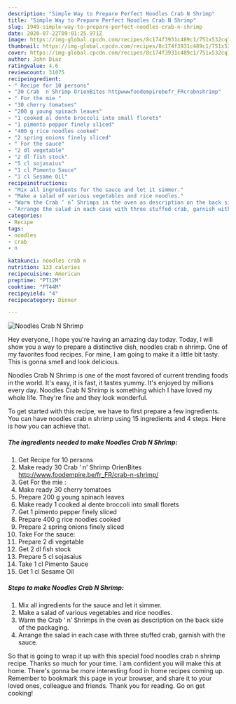 ```yaml
---
description: "Simple Way to Prepare Perfect Noodles Crab N Shrimp"
title: "Simple Way to Prepare Perfect Noodles Crab N Shrimp"
slug: 1949-simple-way-to-prepare-perfect-noodles-crab-n-shrimp
date: 2020-07-22T09:01:25.971Z
image: https://img-global.cpcdn.com/recipes/8c174f3931c489c1/751x532cq70/noodles-crab-n-shrimp-recipe-main-photo.jpg
thumbnail: https://img-global.cpcdn.com/recipes/8c174f3931c489c1/751x532cq70/noodles-crab-n-shrimp-recipe-main-photo.jpg
cover: https://img-global.cpcdn.com/recipes/8c174f3931c489c1/751x532cq70/noodles-crab-n-shrimp-recipe-main-photo.jpg
author: John Diaz
ratingvalue: 4.6
reviewcount: 31075
recipeingredient:
- " Recipe for 10 persons"
- "30 Crab  n Shrimp OrienBites httpwwwfoodempirebefr_FRcrabnshrimp"
- " For the mie "
- "30 cherry tomatoes"
- "200 g young spinach leaves"
- "1 cooked al dente broccoli into small florets"
- "1 pimento pepper finely sliced"
- "400 g rice noodles cooked"
- "2 spring onions finely sliced"
- " For the sauce"
- "2 dl vegetable"
- "2 dl fish stock"
- "5 cl sojasaius"
- "1 cl Pimento Sauce"
- "1 cl Sesame Oil"
recipeinstructions:
- "Mix all ingredients for the sauce and let it simmer."
- "Make a salad of various vegetables and rice noodles."
- "Warm the Crab ‘ n’ Shrimps in the oven as description on the back side of the packaging."
- "Arrange the salad in each case with three stuffed crab, garnish with the sauce."
categories:
- Recipe
tags:
- noodles
- crab
- n

katakunci: noodles crab n 
nutrition: 133 calories
recipecuisine: American
preptime: "PT12M"
cooktime: "PT44M"
recipeyield: "4"
recipecategory: Dinner

---
```



![Noodles Crab N Shrimp](https://img-global.cpcdn.com/recipes/8c174f3931c489c1/751x532cq70/noodles-crab-n-shrimp-recipe-main-photo.jpg)

Hey everyone, I hope you're having an amazing day today. Today, I will show you a way to prepare a distinctive dish, noodles crab n shrimp. One of my favorites food recipes. For mine, I am going to make it a little bit tasty. This is gonna smell and look delicious.



Noodles Crab N Shrimp is one of the most favored of current trending foods in the world. It's easy, it is fast, it tastes yummy. It's enjoyed by millions every day. Noodles Crab N Shrimp is something which I have loved my whole life. They're fine and they look wonderful.


To get started with this recipe, we have to first prepare a few ingredients. You can have noodles crab n shrimp using 15 ingredients and 4 steps. Here is how you can achieve that.

<!--inarticleads1-->

##### The ingredients needed to make Noodles Crab N Shrimp:

1. Get  Recipe for 10 persons
1. Make ready 30 Crab ‘ n’ Shrimp OrienBites http://www.foodempire.be/fr_FR/crab-n-shrimp/
1. Get  For the mie :
1. Make ready 30 cherry tomatoes
1. Prepare 200 g young spinach leaves
1. Make ready 1 cooked al dente broccoli into small florets
1. Get 1 pimento pepper finely sliced
1. Prepare 400 g rice noodles cooked
1. Prepare 2 spring onions finely sliced
1. Take  For the sauce:
1. Prepare 2 dl vegetable
1. Get 2 dl fish stock
1. Prepare 5 cl sojasaius
1. Take 1 cl Pimento Sauce
1. Get 1 cl Sesame Oil




<!--inarticleads2-->

##### Steps to make Noodles Crab N Shrimp:

1. Mix all ingredients for the sauce and let it simmer.
1. Make a salad of various vegetables and rice noodles.
1. Warm the Crab ‘ n’ Shrimps in the oven as description on the back side of the packaging.
1. Arrange the salad in each case with three stuffed crab, garnish with the sauce.




So that is going to wrap it up with this special food noodles crab n shrimp recipe. Thanks so much for your time. I am confident you will make this at home. There's gonna be more interesting food in home recipes coming up. Remember to bookmark this page in your browser, and share it to your loved ones, colleague and friends. Thank you for reading. Go on get cooking!
